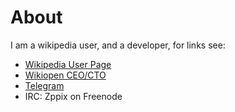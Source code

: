 # [](#About)About

I am a wikipedia user, and a developer, for links see:

* [Wikipedia User Page](https://www.enwp.org/User:Zppix)
* [Wikiopen CEO/CTO](https://www.wikiopen.tk)
* [Telegram](https://t.me/Zppix)
* IRC: Zppix on Freenode

